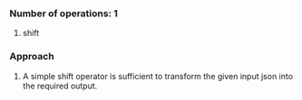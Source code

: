 ### Number of operations: 1
1. shift

### Approach
1. A simple shift operator is sufficient to transform the given input json into the required output.